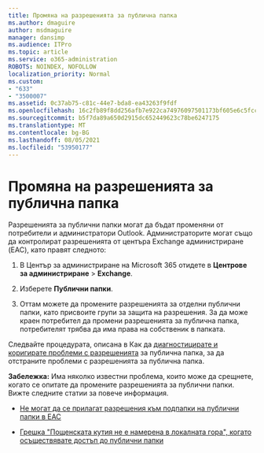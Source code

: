 ```yaml
---
title: Промяна на разрешенията за публична папка
ms.author: dmaguire
author: msdmaguire
manager: dansimp
ms.audience: ITPro
ms.topic: article
ms.service: o365-administration
ROBOTS: NOINDEX, NOFOLLOW
localization_priority: Normal
ms.custom:
- "633"
- "3500007"
ms.assetid: 0c37ab75-c81c-44e7-bda8-ea43263f9fdf
ms.openlocfilehash: 16c2fb89f8dd256afb7e922ca74976097501173bf605e6c5fccc73019a71edcd
ms.sourcegitcommit: b5f7da89a650d2915dc652449623c78be6247175
ms.translationtype: MT
ms.contentlocale: bg-BG
ms.lasthandoff: 08/05/2021
ms.locfileid: "53950177"
---
```

# <a name="changing-public-folder-permissions"></a>Промяна на разрешенията за публична папка

Разрешенията за публични папки могат да бъдат променяни от потребители и администратори Outlook. Администраторите могат също да контролират разрешенията от центъра Exchange администриране (EAC), като правят следното:
  
1. В Център за администриране на Microsoft 365 отидете в **Центрове за администриране** \> **Exchange**.

2. Изберете **Публични папки**.

3. Оттам можете да промените разрешенията за отделни публични папки, като присвоите групи за защита на разрешения. За да може краен потребител да промени разрешенията за публична папка, потребителят трябва да има права на собственик в папката.

Следвайте процедурата, описана в Как да [диагностицирате и коригирате проблеми с разрешенията](https://docs.microsoft.com/exchange/troubleshoot/public-folders/public-folder-permission-issues) за публична папка, за да отстраните проблеми с разрешенията за публична папка.

**Забележка:** Има няколко известни проблема, които може да срещнете, когато се опитате да промените разрешенията за публични папки. Вижте следните статии за повече информация.

- [Не могат да се прилагат разрешения към подпапки на публични папки в EAC](https://docs.microsoft.com/exchange/troubleshoot/public-folders/can%E2%80%99t-apply-permissions-public-folder-subfolders)

- [Грешка "Пощенската кутия не е намерена в локалната гора", когато осъществявате достъп до публични папки](https://docs.microsoft.com/exchange/troubleshoot/public-folders/mailbox-not-found-local-forest-public-folder)
